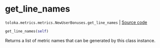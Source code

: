 # get_line_names
`toloka.metrics.metrics.NewUserBonuses.get_line_names` | [Source code](https://github.com/Toloka/toloka-kit/blob/v1.1.0.post1/src/metrics/metrics.py#L220)

```python
get_line_names(self)
```

Returns a list of metric names that can be generated by this class instance.

